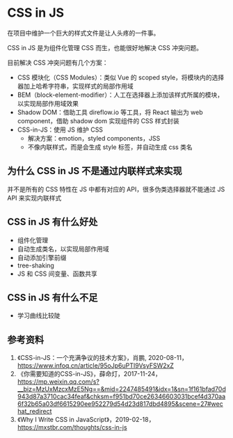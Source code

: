 # CSS in JS

在项目中维护一个巨大的样式文件是让人头疼的一件事。

CSS in JS 是为组件化管理 CSS 而生，也能很好地解决 CSS 冲突问题。

目前解决 CSS 冲突问题有几个方案：

- CSS 模块化（CSS Modules）：类似 Vue 的 scoped style，将模块内的选择器加上哈希字符串，实现样式的局部作用域
- BEM（block-element-modifier）：人工在选择器上添加该样式所属的模块，以实现局部作用域效果
- Shadow DOM：借助工具 direflow.io 等工具，将 React 输出为 web component，借助 shadow dom 实现组件的 CSS 样式封装
- CSS-in-JS：使用 JS 维护 CSS
  - 解决方案：emotion，styled components，JSS
  - 不像内联样式，而是会生成 style 标签，并自动生成 css 类名



## 为什么 CSS in JS 不是通过内联样式来实现

并不是所有的 CSS 特性在 JS 中都有对应的 API，很多伪类选择器就不能通过 JS API 来实现内联样式



## CSS in JS 有什么好处

- 组件化管理
- 自动生成类名，以实现局部作用域
- 自动添加引擎前缀
- tree-shaking
- JS 和 CSS 间变量、函数共享



## CSS in JS 有什么不足

- 学习曲线比较陡



## 参考资料

1. 《CSS-in-JS：一个充满争议的技术方案》，肖鹏, 2020-08-11，https://www.infoq.cn/article/95oJp6uPTI9VsyFSW2xZ
2. 《你需要知道的CSS-in-JS》，薛命灯，2017-11-24，https://mp.weixin.qq.com/s?__biz=MzUxMzcxMzE5Ng==&mid=2247485491&idx=1&sn=1f161bfad70d943d87a3710cac34feaf&chksm=f951bd70ce26346603031bcef4d370aa6f32b65a03df6615290ee952279d54d23d817dbd4895&scene=27#wechat_redirect
3. 《Why I Write CSS in JavaScript》，2019-02-18，https://mxstbr.com/thoughts/css-in-js